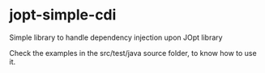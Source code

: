 jopt-simple-cdi
===============

Simple library to handle dependency injection upon JOpt library

Check the examples in the src/test/java source folder, to know how to use it.